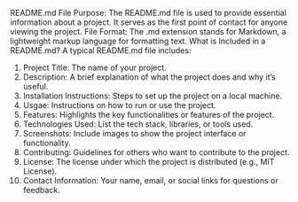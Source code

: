 README.md File
Purpose: The README.md file is used to provide essential information about a project. It serves as the first point of contact for anyone viewing the project.
File Format: The .md extension stands for Markdown, a lightweight markup language for formatting text.
What is Included in a README.md?
A typical README.md file includes:
1. Project Title: The name of your project.
2. Description: A brief explanation of what the project does and why it’s useful.
3. Installation Instructions: Steps to set up the project on a local machine.
4. Usgae: Instructions on how to run or use the project.
5. Features: Highlights the key functionalities or features of the project.
6. Technologies Used: List the tech stack, libraries, or tools used.
7. Screenshots: Include images to show the project interface or functionality.
8. Contributing: Guidelines for others who want to contribute to the project.
9. License: The license under which the project is distributed (e.g., MIT License).
10. Contact Information: Your name, email, or social links for questions or feedback.
